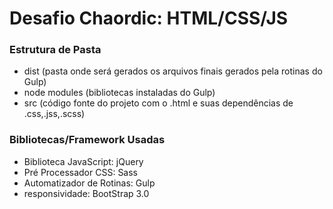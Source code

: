 # Desafio Chaordic: HTML/CSS/JS

### Estrutura de Pasta
- dist (pasta onde será gerados os arquivos finais gerados pela rotinas do Gulp)
- node modules (bibliotecas instaladas do Gulp)
- src (código fonte do projeto com o .html e suas dependências de .css,.jss,.scss)

### Bibliotecas/Framework Usadas
- Biblioteca JavaScript: jQuery
- Pré Processador CSS: Sass
- Automatizador de Rotinas: Gulp
- responsividade: BootStrap 3.0



